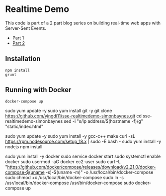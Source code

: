 # Realtime Demo

This code is part of a 2 part blog series on building real-time web apps with Server-Sent Events.

- [Part 1](http://bayn.es/real-time-web-applications-with-server-sent-events-pt-1/)
- [Part 2](http://bayn.es/real-time-web-apps-with-server-sent-events-pt-2/)

## Installation

    npm install
    grunt

## Running with Docker

    docker-compose up







sudo yum update -y
sudo yum install git -y
git clone https://github.com/yingdi11/sse-realtimedemo-simonbaynes.git
cd sse-realtimedemo-simonbaynes
sed -i "s/ip address/$(hostname -f)/g" "static/index.html"

sudo yum update -y
sudo yum install -y gcc-c++ make
curl -sL https://rpm.nodesource.com/setup_18.x | sudo -E bash -
sudo yum install -y nodejs
npm install


sudo yum install -y docker
sudo service docker start
sudo systemctl enable docker
sudo usermod -aG docker ec2-user
sudo curl -L "https://github.com/docker/compose/releases/download/v2.21.0/docker-compose-$(uname -s)-$(uname -m)" -o /usr/local/bin/docker-compose
sudo chmod +x /usr/local/bin/docker-compose
sudo ln -s /usr/local/bin/docker-compose /usr/bin/docker-compose
sudo docker-compose up
